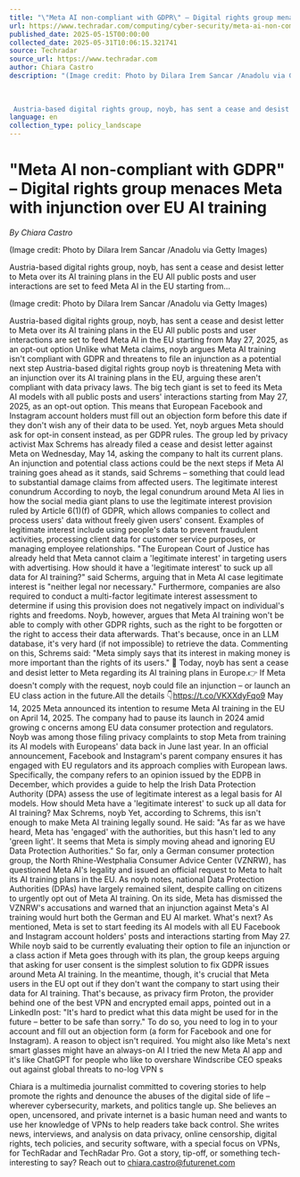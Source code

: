```yaml
---
title: "\"Meta AI non-compliant with GDPR\" – Digital rights group menaces Meta with injunction over EU AI training"
url: https://www.techradar.com/computing/cyber-security/meta-ai-non-compliant-with-gdpr-digital-rights-group-menaces-meta-with-injunction-over-eu-ai-training
published_date: 2025-05-15T00:00:00
collected_date: 2025-05-31T10:06:15.321741
source: Techradar
source_url: https://www.techradar.com
author: Chiara Castro
description: "(Image credit: Photo by Dilara Irem Sancar /Anadolu via Getty Images) 
 
 
 
 Austria-based digital rights group, noyb, has sent a cease and desist letter to Meta over its AI training plans in the EU All public posts and user interactions are set to feed Meta AI in the EU starting from..."
language: en
collection_type: policy_landscape
---
```


# "Meta AI non-compliant with GDPR" – Digital rights group menaces Meta with injunction over EU AI training

*By Chiara Castro*

(Image credit: Photo by Dilara Irem Sancar /Anadolu via Getty Images) 
 
 
 
 Austria-based digital rights group, noyb, has sent a cease and desist letter to Meta over its AI training plans in the EU All public posts and user interactions are set to feed Meta AI in the EU starting from...

(Image credit: Photo by Dilara Irem Sancar /Anadolu via Getty Images)

Austria-based digital rights group, noyb, has sent a cease and desist letter to Meta over its AI training plans in the EU All public posts and user interactions are set to feed Meta AI in the EU starting from May 27, 2025, as an opt-out option Unlike what Meta claims, noyb argues Meta AI training isn't compliant with GDPR and threatens to file an injunction as a potential next step Austria-based digital rights group noyb is threatening Meta with an injunction over its AI training plans in the EU, arguing these aren't compliant with data privacy laws. The big tech giant is set to feed its Meta AI models with all public posts and users' interactions starting from May 27, 2025, as an opt-out option. This means that European Facebook and Instagram account holders must fill out an objection form before this date if they don't wish any of their data to be used. Yet, noyb argues Meta should ask for opt-in consent instead, as per GDPR rules. The group led by privacy activist Max Schrems has already filed a cease and desist letter against Meta on Wednesday, May 14, asking the company to halt its current plans. An injunction and potential class actions could be the next steps if Meta AI training goes ahead as it stands, said Schrems – something that could lead to substantial damage claims from affected users. The legitimate interest conundrum According to noyb, the legal conundrum around Meta AI lies in how the social media giant plans to use the legitimate interest provision ruled by Article 6(1)(f) of GDPR, which allows companies to collect and process users' data without freely given users' consent. Examples of legitimate interest include using people's data to prevent fraudulent activities, processing client data for customer service purposes, or managing employee relationships. "The European Court of Justice has already held that Meta cannot claim a 'legitimate interest' in targeting users with advertising. How should it have a 'legitimate interest' to suck up all data for AI training?" said Scherms, arguing that in Meta AI case legitimate interest is "neither legal nor necessary." Furthermore, companies are also required to conduct a multi-factor legitimate interest assessment to determine if using this provision does not negatively impact on individual's rights and freedoms. Noyb, however, argues that Meta AI training won't be able to comply with other GDPR rights, such as the right to be forgotten or the right to access their data afterwards. That's because, once in an LLM database, it's very hard (if not impossible) to retrieve the data. Commenting on this, Schrems said: "Meta simply says that its interest in making money is more important than the rights of its users." 🚨 Today, noyb has sent a cease and desist letter to Meta regarding its AI training plans in Europe.👉 If Meta doesn't comply with the request, noyb could file an injunction – or launch an EU class action in the future.All the details 👇https://t.co/VKXXdyFqo9 May 14, 2025 Meta announced its intention to resume Meta AI training in the EU on April 14, 2025. The company had to pause its launch in 2024 amid growing c oncerns among EU data consumer protection and regulators. Noyb was among those filing privacy complaints to stop Meta from training its AI models with Europeans' data back in June last year. In an official announcement, Facebook and Instagram's parent company ensures it has engaged with EU regulators and its approach complies with European laws. Specifically, the company refers to an opinion issued by the EDPB in December, which provides a guide to help the Irish Data Protection Authority (DPA) assess the use of legitimate interest as a legal basis for AI models. How should Meta have a 'legitimate interest' to suck up all data for AI training? Max Schrems, noyb Yet, according to Schrems, this isn't enough to make Meta AI training legally sound. He said: "As far as we have heard, Meta has 'engaged' with the authorities, but this hasn't led to any 'green light'. It seems that Meta is simply moving ahead and ignoring EU Data Protection Authorities." So far, only a German consumer protection group, the North Rhine-Westphalia Consumer Advice Center (VZNRW), has questioned Meta AI's legality and issued an official request to Meta to halt its AI training plans in the EU. As noyb notes, national Data Protection Authorities (DPAs) have largely remained silent, despite calling on citizens to urgently opt out of Meta AI training. On its side, Meta has dismissed the VZNRW's accusations and warned that an injunction against Meta's AI training would hurt both the German and EU AI market. What's next? As mentioned, Meta is set to start feeding its AI models with all EU Facebook and Instagram account holders' posts and interactions starting from May 27. While noyb said to be currently evaluating their option to file an injunction or a class action if Meta goes through with its plan, the group keeps arguing that asking for user consent is the simplest solution to fix GDPR issues around Meta AI training. In the meantime, though, it's crucial that Meta users in the EU opt out if they don't want the company to start using their data for AI training. That's because, as privacy firm Proton, the provider behind one of the best VPN and encrypted email apps, pointed out in a LinkedIn post: "It's hard to predict what this data might be used for in the future – better to be safe than sorry." To do so, you need to log in to your account and fill out an objection form (a form for Facebook and one for Instagram). A reason to object isn't required. You might also like Meta's next smart glasses might have an always-on AI I tried the new Meta AI app and it's like ChatGPT for people who like to overshare Windscribe CEO speaks out against global threats to no-log VPN s 
 
 Chiara is a multimedia journalist committed to covering stories to help promote the rights and denounce the abuses of the digital side of life – wherever cybersecurity, markets, and politics tangle up. She believes an open, uncensored, and private internet is a basic human need and wants to use her knowledge of VPNs to help readers take back control. She writes news, interviews, and analysis on data privacy, online censorship, digital rights, tech policies, and security software, with a special focus on VPNs, for TechRadar and TechRadar Pro. Got a story, tip-off, or something tech-interesting to say? Reach out to chiara.castro@futurenet.com